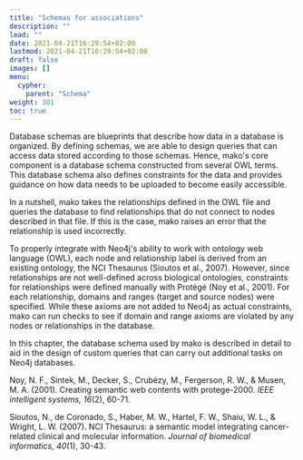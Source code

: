 ```yaml
---
title: "Schemas for associations"
description: ""
lead: ""
date: 2021-04-21T16:29:54+02:00
lastmod: 2021-04-21T16:29:54+02:00
draft: false
images: []
menu: 
  cypher:
    parent: "Schema"
weight: 301
toc: true
---
```


Database schemas are blueprints that describe how data in a database is organized. By defining schemas, we are able to design queries that can access data stored according to those schemas. Hence, mako's core component is a database schema constructed from several OWL terms. This database schema also defines constraints for the data and provides guidance on how data needs to be uploaded to become easily accessible.

In a nutshell, mako takes the relationships defined in the OWL file and queries the database to find relationships that do not connect to nodes described in that file. If this is the case, mako raises an error that the relationship is used incorrectly.

To properly integrate with Neo4j's ability to work with ontology web language (OWL), each node and relationship label is derived from an existing ontology, the NCI Thesaurus (Sioutos et al., 2007). However, since relationships are not well-defined across biological ontologies, constraints for relationships were defined manually with Protégé (Noy et al., 2001). For each relationship, domains and ranges (target and source nodes) were specified. While these axioms are not added to Neo4j as actual constraints, mako can run checks to see if domain and range axioms are violated by any nodes or relationships in the database. 

In this chapter, the database schema used by mako is described in detail to aid in the design of custom queries that can carry out additional tasks on Neo4j databases. 

Noy, N. F., Sintek, M., Decker, S., Crubézy, M., Fergerson, R. W., & Musen, M. A. (2001). Creating semantic web contents with protege-2000. <i>IEEE intelligent systems, 16</i>(2), 60-71.

Sioutos, N., de Coronado, S., Haber, M. W., Hartel, F. W., Shaiu, W. L., & Wright, L. W. (2007). NCI Thesaurus: a semantic model integrating cancer-related clinical and molecular information. <i>Journal of biomedical informatics, 40</i>(1), 30-43.
